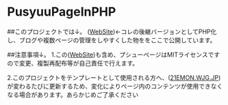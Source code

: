 # PusyuuPageInPHP

##このプロジェクトでは↓。
(<a href="https://github.com/PusyuuOfficial/WebSite">WebSite</a>)←コレの後継バージョンとしてPHP化し、ブログや複数ページの管理をしやすくした物ををここで公開しています。

##注意事項↓。
1.この(<a href="https://github.com/PusyuuOfficial/WebSite">WebSite</a>)も含め、プシューページはMITライセンスですので変更、複製再配布等が自己責任で行えます。

2.このプロジェクトをテンプレートとして使用される方へ、(<a href="http://21emon.wjg.jp">21EMON.WJG.JP</a>)が変わるたびに更新するため、変化によりページ内のコンテンツが使用できなくなる場合があります。あらかじめご了承ください
